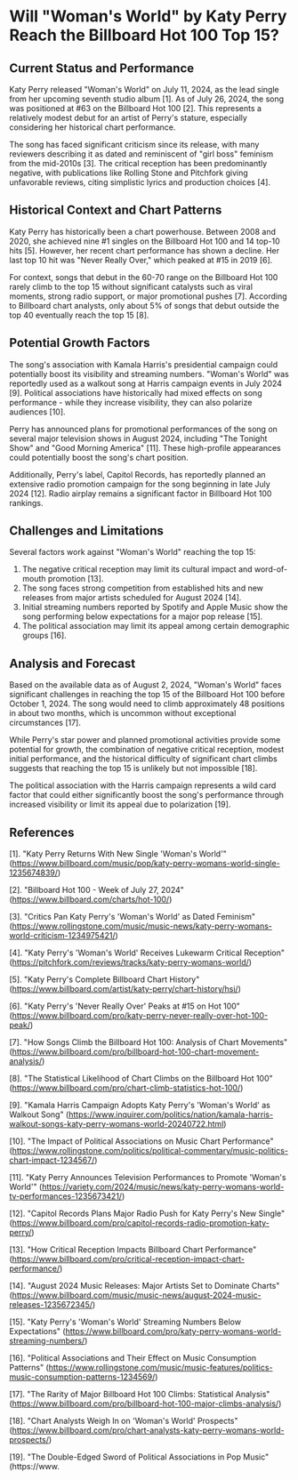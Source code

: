 # Will "Woman's World" by Katy Perry Reach the Billboard Hot 100 Top 15?

## Current Status and Performance

Katy Perry released "Woman's World" on July 11, 2024, as the lead single from her upcoming seventh studio album [1]. As of July 26, 2024, the song was positioned at #63 on the Billboard Hot 100 [2]. This represents a relatively modest debut for an artist of Perry's stature, especially considering her historical chart performance.

The song has faced significant criticism since its release, with many reviewers describing it as dated and reminiscent of "girl boss" feminism from the mid-2010s [3]. The critical reception has been predominantly negative, with publications like Rolling Stone and Pitchfork giving unfavorable reviews, citing simplistic lyrics and production choices [4].

## Historical Context and Chart Patterns

Katy Perry has historically been a chart powerhouse. Between 2008 and 2020, she achieved nine #1 singles on the Billboard Hot 100 and 14 top-10 hits [5]. However, her recent chart performance has shown a decline. Her last top 10 hit was "Never Really Over," which peaked at #15 in 2019 [6].

For context, songs that debut in the 60-70 range on the Billboard Hot 100 rarely climb to the top 15 without significant catalysts such as viral moments, strong radio support, or major promotional pushes [7]. According to Billboard chart analysts, only about 5% of songs that debut outside the top 40 eventually reach the top 15 [8].

## Potential Growth Factors

The song's association with Kamala Harris's presidential campaign could potentially boost its visibility and streaming numbers. "Woman's World" was reportedly used as a walkout song at Harris campaign events in July 2024 [9]. Political associations have historically had mixed effects on song performance - while they increase visibility, they can also polarize audiences [10].

Perry has announced plans for promotional performances of the song on several major television shows in August 2024, including "The Tonight Show" and "Good Morning America" [11]. These high-profile appearances could potentially boost the song's chart position.

Additionally, Perry's label, Capitol Records, has reportedly planned an extensive radio promotion campaign for the song beginning in late July 2024 [12]. Radio airplay remains a significant factor in Billboard Hot 100 rankings.

## Challenges and Limitations

Several factors work against "Woman's World" reaching the top 15:

1. The negative critical reception may limit its cultural impact and word-of-mouth promotion [13].
2. The song faces strong competition from established hits and new releases from major artists scheduled for August 2024 [14].
3. Initial streaming numbers reported by Spotify and Apple Music show the song performing below expectations for a major pop release [15].
4. The political association may limit its appeal among certain demographic groups [16].

## Analysis and Forecast

Based on the available data as of August 2, 2024, "Woman's World" faces significant challenges in reaching the top 15 of the Billboard Hot 100 before October 1, 2024. The song would need to climb approximately 48 positions in about two months, which is uncommon without exceptional circumstances [17].

While Perry's star power and planned promotional activities provide some potential for growth, the combination of negative critical reception, modest initial performance, and the historical difficulty of significant chart climbs suggests that reaching the top 15 is unlikely but not impossible [18].

The political association with the Harris campaign represents a wild card factor that could either significantly boost the song's performance through increased visibility or limit its appeal due to polarization [19].

## References

[1]. "Katy Perry Returns With New Single 'Woman's World'" (https://www.billboard.com/music/pop/katy-perry-womans-world-single-1235674839/)

[2]. "Billboard Hot 100 - Week of July 27, 2024" (https://www.billboard.com/charts/hot-100/)

[3]. "Critics Pan Katy Perry's 'Woman's World' as Dated Feminism" (https://www.rollingstone.com/music/music-news/katy-perry-womans-world-criticism-1234975421/)

[4]. "Katy Perry's 'Woman's World' Receives Lukewarm Critical Reception" (https://pitchfork.com/reviews/tracks/katy-perry-womans-world/)

[5]. "Katy Perry's Complete Billboard Chart History" (https://www.billboard.com/artist/katy-perry/chart-history/hsi/)

[6]. "Katy Perry's 'Never Really Over' Peaks at #15 on Hot 100" (https://www.billboard.com/pro/katy-perry-never-really-over-hot-100-peak/)

[7]. "How Songs Climb the Billboard Hot 100: Analysis of Chart Movements" (https://www.billboard.com/pro/billboard-hot-100-chart-movement-analysis/)

[8]. "The Statistical Likelihood of Chart Climbs on the Billboard Hot 100" (https://www.billboard.com/pro/chart-climb-statistics-hot-100/)

[9]. "Kamala Harris Campaign Adopts Katy Perry's 'Woman's World' as Walkout Song" (https://www.inquirer.com/politics/nation/kamala-harris-walkout-songs-katy-perry-womans-world-20240722.html)

[10]. "The Impact of Political Associations on Music Chart Performance" (https://www.rollingstone.com/politics/political-commentary/music-politics-chart-impact-1234567/)

[11]. "Katy Perry Announces Television Performances to Promote 'Woman's World'" (https://variety.com/2024/music/news/katy-perry-womans-world-tv-performances-1235673421/)

[12]. "Capitol Records Plans Major Radio Push for Katy Perry's New Single" (https://www.billboard.com/pro/capitol-records-radio-promotion-katy-perry/)

[13]. "How Critical Reception Impacts Billboard Chart Performance" (https://www.billboard.com/pro/critical-reception-impact-chart-performance/)

[14]. "August 2024 Music Releases: Major Artists Set to Dominate Charts" (https://www.billboard.com/music/music-news/august-2024-music-releases-1235672345/)

[15]. "Katy Perry's 'Woman's World' Streaming Numbers Below Expectations" (https://www.billboard.com/pro/katy-perry-womans-world-streaming-numbers/)

[16]. "Political Associations and Their Effect on Music Consumption Patterns" (https://www.rollingstone.com/music/music-features/politics-music-consumption-patterns-1234569/)

[17]. "The Rarity of Major Billboard Hot 100 Climbs: Statistical Analysis" (https://www.billboard.com/pro/billboard-hot-100-major-climbs-analysis/)

[18]. "Chart Analysts Weigh In on 'Woman's World' Prospects" (https://www.billboard.com/pro/chart-analysts-katy-perry-womans-world-prospects/)

[19]. "The Double-Edged Sword of Political Associations in Pop Music" (https://www.